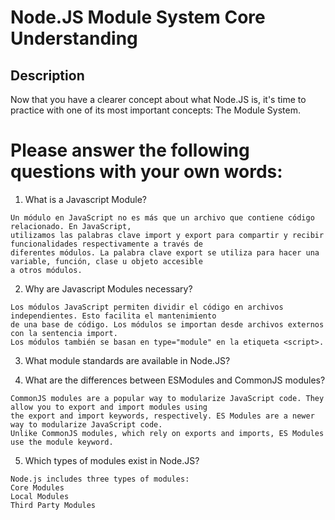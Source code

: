 # Node.JS Module System Core Understanding 

## Description

Now that you have a clearer concept about what Node.JS is, it's time to practice with one of its most important concepts: 
The Module System.

# Please answer the following questions with your own words:

1. What is a Javascript Module?
```
Un módulo en JavaScript no es más que un archivo que contiene código relacionado. En JavaScript, 
utilizamos las palabras clave import y export para compartir y recibir funcionalidades respectivamente a través de 
diferentes módulos. La palabra clave export se utiliza para hacer una variable, función, clase u objeto accesible
a otros módulos.
```

2. Why are Javascript Modules necessary?
```
Los módulos JavaScript permiten dividir el código en archivos independientes. Esto facilita el mantenimiento 
de una base de código. Los módulos se importan desde archivos externos con la sentencia import. 
Los módulos también se basan en type="module" en la etiqueta <script>.
```

3. What module standards are available in Node.JS?


4. What are the differences between ESModules and CommonJS modules?
```
CommonJS modules are a popular way to modularize JavaScript code. They allow you to export and import modules using 
the export and import keywords, respectively. ES Modules are a newer way to modularize JavaScript code. 
Unlike CommonJS modules, which rely on exports and imports, ES Modules use the module keyword.
```

5. Which types of modules exist in Node.JS?
```
Node.js includes three types of modules:
Core Modules
Local Modules
Third Party Modules
```


